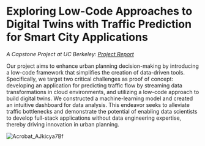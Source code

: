 # Exploring Low-Code Approaches to Digital Twins with Traffic Prediction for Smart City Applications
*A Capstone Project at UC Berkeley: [Project Report](https://github.com/BayAreaCloudCity/.github/files/15185274/24_Final_Report.pdf)*

Our project aims to enhance urban planning decision-making by introducing a low-code framework that simplifies the creation of data-driven tools. Specifically, we target two critical challenges as proof of concept: developing an application for predicting traffic flow by streaming data transformations in cloud environments, and utilizing a low-code approach to build digital twins. We constructed a machine-learning model and created an intuitive dashboard for data analysis. This endeavor seeks to alleviate traffic bottlenecks and demonstrate the potential of enabling data scientists to develop full-stack applications without data engineering expertise, thereby driving innovation in urban planning.

![Acrobat_AJkicya7Bf](https://github.com/BayAreaCloudCity/.github/assets/12138874/a9bab337-bd7a-4b96-9c66-51b3d56f3e32)


